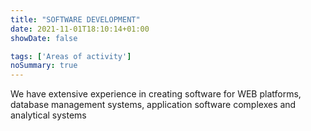 ```yaml
---
title: "SOFTWARE DEVELOPMENT"
date: 2021-11-01T18:10:14+01:00
showDate: false

tags: ['Areas of activity']
noSummary: true
---
```


We have extensive experience in creating software for WEB platforms, database management systems, application software complexes and analytical systems